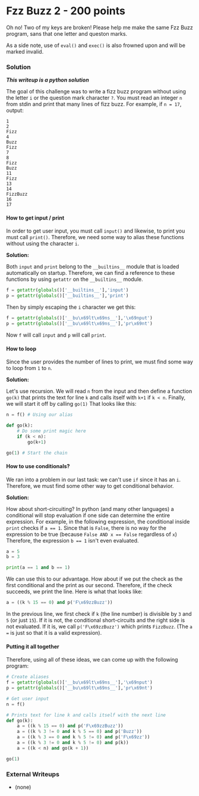 # Fzz Buzz 2 - 200 points

Oh no! Two of my keys are broken! Please help me make the same Fzz Buzz program, sans that one letter and queston marks.

As a side note, use of `eval()` and `exec()` is also frowned upon and will be marked invalid.

### Solution

***This writeup is a python solution***

The goal of this challenge was to write a fizz buzz program without using the letter `i` or the question mark character `?`. You must read an integer `n` from stdin and print that many lines of fizz buzz. For example, if `n = 17`, output:

```
1
2
Fizz
4
Buzz
Fizz
7
8
Fizz
Buzz
11
Fizz
13
14
FizzBuzz
16
17
```

#### How to get input / print

In order to get user input, you must call `input()` and likewise, to print you must call `print()`. Therefore, we need some way to alias these functions without using the character `i`.

**Solution:**

Both `input` and `print` belong to the `__builtins__` module that is loaded automatically on startup. Therefore, we can find a reference to these functions by using `getattr` on the `__builtins__` module.

```python
f = getattr(globals()['__builtins__'],'input')
p = getattr(globals()['__builtins__'],'print')
```

Then by simply escaping the `i` character we get this:

```python
f = getattr(globals()['__bu\x69lt\x69ns__'],'\x69nput')
p = getattr(globals()['__bu\x69lt\x69ns__'],'pr\x69nt')
```

Now `f` will call `input` and `p` will call `print`.

#### How to loop

Since the user provides the number of lines to print, we must find some way to loop from `1` to `n`.

**Solution:**

Let's use recursion. We will read `n` from the input and then define a function `go(k)` that prints the text for line `k` and calls itself with `k+1` if `k < n`. Finally, we will start it off by calling `go(1)` That looks like this:

```python
n = f() # Using our alias

def go(k):
	# Do some print magic here
	if (k < n):
		go(k+1)

go(1) # Start the chain
```

#### How to use conditionals?

We ran into a problem in our last task: we can't use `if` since it has an `i`. Therefore, we must find some other way to get conditional behavior.

**Solution:**

How about short-circuiting? In python (and many other languages) a conditional will stop evaluation if one side can determine the entire expression. For example, in the following expression, the conditional inside `print` checks if `a == 1`. Since that is `False`, there is no way for the expression to be true (because `False AND x == False` regardless of `x`) Therefore, the expression `b == 1` isn't even evaluated.

```python
a = 5
b = 3

print(a == 1 and b == 1)
```

We can use this to our advantage. How about if we put the check as the first conditional and the print as our second. Therefore, if the check succeeds, we print the line. Here is what that looks like:

```python
a = ((k % 15 == 0) and p('F\x69zzBuzz'))
```

In the previous line, we first check if `k` (the line number) is divisible by `3` and `5` (or just `15`). If it is not, the conditional short-circuits and the right side is not evaluated. If it is, we call `p('F\x69zzBuzz')` which prints `FizzBuzz`. (The `a =` is just so that it is a valid expression).

#### Putting it all together

Therefore, using all of these ideas, we can come up with the following program:

```python
# Create aliases
f = getattr(globals()['__bu\x69lt\x69ns__'],'\x69nput')
p = getattr(globals()['__bu\x69lt\x69ns__'],'pr\x69nt')

# Get user input
n = f()

# Prints text for line k and calls itself with the next line
def go(k):
	a = ((k % 15 == 0) and p('F\x69zzBuzz'))
	a = ((k % 3 != 0 and k % 5 == 0) and p('Buzz'))
	a = ((k % 3 == 0 and k % 5 != 0) and p('F\x69zz'))
	a = ((k % 3 != 0 and k % 5 != 0) and p(k))
	a = ((k < n) and go(k + 1))

go(1)
```


### External Writeups

* \(none\)
